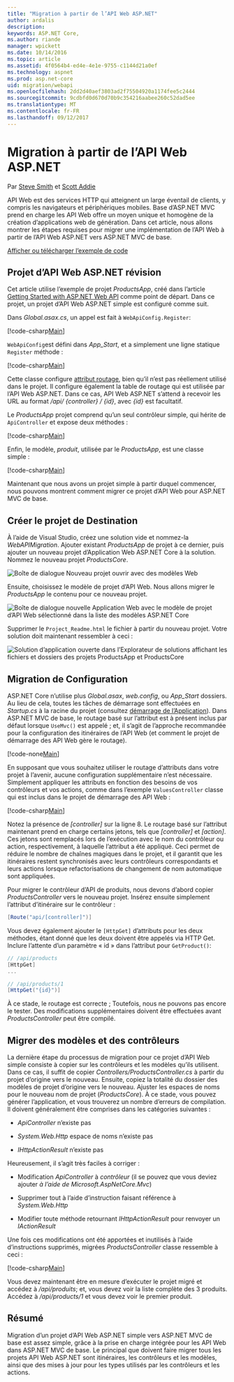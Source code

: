 ```yaml
---
title: "Migration à partir de l’API Web ASP.NET"
author: ardalis
description: 
keywords: ASP.NET Core,
ms.author: riande
manager: wpickett
ms.date: 10/14/2016
ms.topic: article
ms.assetid: 4f0564b4-ed4e-4e1e-9755-c1144d21a0ef
ms.technology: aspnet
ms.prod: asp.net-core
uid: migration/webapi
ms.openlocfilehash: 2dd2d40aef3803ad2f75504920a1174fee5c2444
ms.sourcegitcommit: 9cdbfd0d670d70b9c354216aabee260c52dad5ee
ms.translationtype: MT
ms.contentlocale: fr-FR
ms.lasthandoff: 09/12/2017
---
```

# <a name="migrating-from-aspnet-web-api"></a>Migration à partir de l’API Web ASP.NET

Par [Steve Smith](https://ardalis.com/) et [Scott Addie](https://scottaddie.com)

API Web est des services HTTP qui atteignent un large éventail de clients, y compris les navigateurs et périphériques mobiles. Base d’ASP.NET MVC prend en charge les API Web offre un moyen unique et homogène de la création d’applications web de génération. Dans cet article, nous allons montrer les étapes requises pour migrer une implémentation de l’API Web à partir de l’API Web ASP.NET vers ASP.NET MVC de base.

[Afficher ou télécharger l’exemple de code](https://github.com/aspnet/Docs/tree/master/aspnetcore/migration/webapi/sample)

## <a name="review-aspnet-web-api-project"></a>Projet d’API Web ASP.NET révision

Cet article utilise l’exemple de projet *ProductsApp*, créé dans l’article [Getting Started with ASP.NET Web API](https://docs.microsoft.com/aspnet/web-api/overview/getting-started-with-aspnet-web-api/tutorial-your-first-web-api) comme point de départ. Dans ce projet, un projet d’API Web ASP.NET simple est configuré comme suit.

Dans *Global.asax.cs*, un appel est fait à `WebApiConfig.Register`:

[!code-csharp[Main](../migration/webapi/sample/ProductsApp/Global.asax.cs?highlight=14)]

`WebApiConfig`est défini dans *App_Start*, et a simplement une ligne statique `Register` méthode :

[!code-csharp[Main](../migration/webapi/sample/ProductsApp/App_Start/WebApiConfig.cs?highlight=15,16,17,18,19,20)]


Cette classe configure [attribut routage](https://docs.microsoft.com/aspnet/web-api/overview/web-api-routing-and-actions/attribute-routing-in-web-api-2), bien qu’il n’est pas réellement utilisé dans le projet. Il configure également la table de routage qui est utilisée par l’API Web ASP.NET. Dans ce cas, API Web ASP.NET s’attend à recevoir les URL au format */api/ {controller} / {id}*, avec *{id}* est facultatif.

Le *ProductsApp* projet comprend qu’un seul contrôleur simple, qui hérite de `ApiController` et expose deux méthodes :

[!code-csharp[Main](../migration/webapi/sample/ProductsApp/Controllers/ProductsController.cs?highlight=19,24)]

Enfin, le modèle, *produit*, utilisée par le *ProductsApp*, est une classe simple :

[!code-csharp[Main](webapi/sample/ProductsApp/Models/Product.cs)]

Maintenant que nous avons un projet simple à partir duquel commencer, nous pouvons montrent comment migrer ce projet d’API Web pour ASP.NET MVC de base.

## <a name="create-the-destination-project"></a>Créer le projet de Destination

À l’aide de Visual Studio, créez une solution vide et nommez-la *WebAPIMigration*. Ajouter existant *ProductsApp* de projet à ce dernier, puis ajouter un nouveau projet d’Application Web ASP.NET Core à la solution. Nommez le nouveau projet *ProductsCore*.

![Boîte de dialogue Nouveau projet ouvrir avec des modèles Web](webapi/_static/add-web-project.png)

Ensuite, choisissez le modèle de projet d’API Web. Nous allons migrer le *ProductsApp* le contenu pour ce nouveau projet.

![Boîte de dialogue nouvelle Application Web avec le modèle de projet d’API Web sélectionné dans la liste des modèles ASP.NET Core](webapi/_static/aspnet-5-webapi.png)

Supprimer le `Project_Readme.html` le fichier à partir du nouveau projet. Votre solution doit maintenant ressembler à ceci :

![Solution d’application ouverte dans l’Explorateur de solutions affichant les fichiers et dossiers des projets ProductsApp et ProductsCore](webapi/_static/webapimigration-solution.png)

## <a name="migrate-configuration"></a>Migration de Configuration

ASP.NET Core n’utilise plus *Global.asax*, *web.config*, ou *App_Start* dossiers. Au lieu de cela, toutes les tâches de démarrage sont effectuées en *Startup.cs* à la racine du projet (consultez [démarrage de l’Application](../fundamentals/startup.md)). Dans ASP.NET MVC de base, le routage basé sur l’attribut est à présent inclus par défaut lorsque `UseMvc()` est appelé ; et, il s’agit de l’approche recommandée pour la configuration des itinéraires de l’API Web (et comment le projet de démarrage des API Web gère le routage).

[!code-none[Main](../migration/webapi/sample/ProductsCore/Startup.cs?highlight=40)]

En supposant que vous souhaitez utiliser le routage d’attributs dans votre projet à l’avenir, aucune configuration supplémentaire n’est nécessaire. Simplement appliquer les attributs en fonction des besoins de vos contrôleurs et vos actions, comme dans l’exemple `ValuesController` classe qui est inclus dans le projet de démarrage des API Web :

[!code-csharp[Main](../migration/webapi/sample/ProductsCore/Controllers/ValuesController.cs?highlight=9,13,20,27,33,39)]

Notez la présence de *[controller]* sur la ligne 8. Le routage basé sur l’attribut maintenant prend en charge certains jetons, tels que *[controller]* et *[action]*. Ces jetons sont remplacés lors de l’exécution avec le nom du contrôleur ou action, respectivement, à laquelle l’attribut a été appliqué. Ceci permet de réduire le nombre de chaînes magiques dans le projet, et il garantit que les itinéraires restent synchronisés avec leurs contrôleurs correspondants et leurs actions lorsque refactorisations de changement de nom automatique sont appliquées.

Pour migrer le contrôleur d’API de produits, nous devons d’abord copier *ProductsController* vers le nouveau projet. Insérez ensuite simplement l’attribut d’itinéraire sur le contrôleur :

```csharp
[Route("api/[controller]")]
```

Vous devez également ajouter le `[HttpGet]` d’attributs pour les deux méthodes, étant donné que les deux doivent être appelés via HTTP Get. Inclure l’attente d’un paramètre « id » dans l’attribut pour `GetProduct()`:

```csharp
// /api/products
[HttpGet]
...

// /api/products/1
[HttpGet("{id}")]
```

À ce stade, le routage est correcte ; Toutefois, nous ne pouvons pas encore le tester. Des modifications supplémentaires doivent être effectuées avant *ProductsController* peut être compilé.

## <a name="migrate-models-and-controllers"></a>Migrer des modèles et des contrôleurs

La dernière étape du processus de migration pour ce projet d’API Web simple consiste à copier sur les contrôleurs et les modèles qu’ils utilisent. Dans ce cas, il suffit de copier *Controllers/ProductsController.cs* à partir du projet d’origine vers le nouveau. Ensuite, copiez la totalité du dossier des modèles de projet d’origine vers le nouveau. Ajuster les espaces de noms pour le nouveau nom de projet (*ProductsCore*).  À ce stade, vous pouvez générer l’application, et vous trouverez un nombre d’erreurs de compilation. Il doivent généralement être comprises dans les catégories suivantes :

* *ApiController* n’existe pas

* *System.Web.Http* espace de noms n’existe pas

* *IHttpActionResult* n’existe pas

Heureusement, il s’agit très faciles à corriger :

* Modification *ApiController* à *contrôleur* (il se pouvez que vous deviez ajouter *à l’aide de Microsoft.AspNetCore.Mvc*)

* Supprimer tout à l’aide d’instruction faisant référence à *System.Web.Http*

* Modifier toute méthode retournant *IHttpActionResult* pour renvoyer un *IActionResult*

Une fois ces modifications ont été apportées et inutilisés à l’aide d’instructions supprimés, migrées *ProductsController* classe ressemble à ceci :

[!code-csharp[Main](../migration/webapi/sample/ProductsCore/Controllers/ProductsController.cs?highlight=1,2,6,8,9,27)]

Vous devez maintenant être en mesure d’exécuter le projet migré et accédez à */api/produits*; et, vous devez voir la liste complète des 3 produits. Accédez à */api/products/1* et vous devez voir le premier produit.

## <a name="summary"></a>Résumé

Migration d’un projet d’API Web ASP.NET simple vers ASP.NET MVC de base est assez simple, grâce à la prise en charge intégrée pour les API Web dans ASP.NET MVC de base. Le principal que doivent faire migrer tous les projets API Web ASP.NET sont itinéraires, les contrôleurs et les modèles, ainsi que des mises à jour pour les types utilisés par les contrôleurs et les actions.
